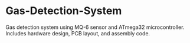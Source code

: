 # Gas-Detection-System
Gas detection system using MQ-6 sensor and ATmega32 microcontroller. Includes hardware design, PCB layout, and assembly code.
